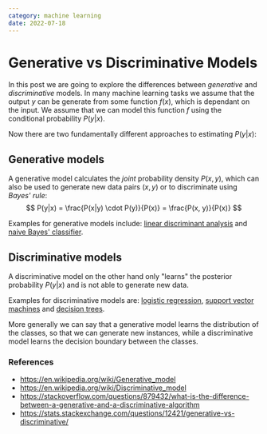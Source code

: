 ```yaml
---
category: machine learning
date: 2022-07-18
---
```

# Generative vs Discriminative Models
In this post we are going to explore the differences between *generative* and *discriminative* models.
In many machine learning tasks we assume that the output $y$ can be generate from some function $f(x)$, which is dependant on the input. We assume that we can model this function $f$ using the conditional probability $P(y|x)$.

Now there are two fundamentally different approaches to estimating $P(y|x)$:

## Generative models
A generative model calculates the *joint* probability density $P(x, y)$, which can also be used to generate new data pairs $(x, y)$ or to discriminate using *Bayes' rule*:
$$ P(y|x) = \frac{P(x|y) \cdot P(y)}{P(x)} = \frac{P(x, y)}{P(x)} $$

Examples for generative models include: [linear discriminant analysis](https://en.wikipedia.org/wiki/Linear_discriminant_analysis) and [naive Bayes' classifier](https://en.wikipedia.org/wiki/Naive_Bayes_classifier).

## Discriminative models
A discriminative model on the other hand only "learns" the posterior probability $P(y|x)$ and is not able to generate new data.

Examples for discriminative models are: [logistic regression](https://en.wikipedia.org/wiki/Logistic_regression), [support vector machines](https://en.wikipedia.org/wiki/Support-vector_machine) and [decision trees](https://en.wikipedia.org/wiki/Decision_tree_learning).


More generally we can say that a generative model learns the distribution of the classes, so that we can generate new instances, while a discriminative model learns the decision boundary between the classes.


### References
- <https://en.wikipedia.org/wiki/Generative_model>
- <https://en.wikipedia.org/wiki/Discriminative_model>
- <https://stackoverflow.com/questions/879432/what-is-the-difference-between-a-generative-and-a-discriminative-algorithm>
- <https://stats.stackexchange.com/questions/12421/generative-vs-discriminative/>
